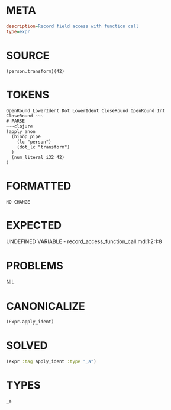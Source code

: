 # META
~~~ini
description=Record field access with function call
type=expr
~~~
# SOURCE
~~~roc
(person.transform)(42)
~~~
# TOKENS
~~~text
OpenRound LowerIdent Dot LowerIdent CloseRound OpenRound Int CloseRound ~~~
# PARSE
~~~clojure
(apply_anon
  (binop_pipe
    (lc "person")
    (dot_lc "transform")
  )
  (num_literal_i32 42)
)
~~~
# FORMATTED
~~~roc
NO CHANGE
~~~
# EXPECTED
UNDEFINED VARIABLE - record_access_function_call.md:1:2:1:8
# PROBLEMS
NIL
# CANONICALIZE
~~~clojure
(Expr.apply_ident)
~~~
# SOLVED
~~~clojure
(expr :tag apply_ident :type "_a")
~~~
# TYPES
~~~roc
_a
~~~
